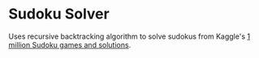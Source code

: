 # Sudoku Solver

Uses recursive backtracking algorithm to solve sudokus from Kaggle's [1 million Sudoku games and solutions](https://www.kaggle.com/bryanpark/sudoku/data).
